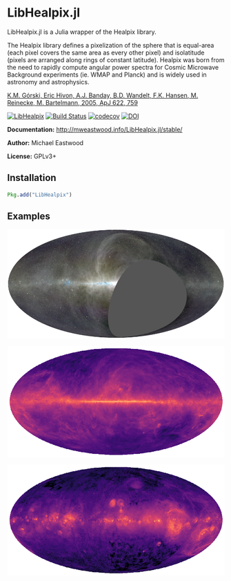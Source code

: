 # LibHealpix.jl

LibHealpix.jl is a Julia wrapper of the Healpix library.

The Healpix library defines a pixelization of the sphere that is equal-area (each pixel covers the
same area as every other pixel) and isolatitude (pixels are arranged along rings of constant
latitude). Healpix was born from the need to rapidly compute angular power spectra for Cosmic
Microwave Background experiments (ie. WMAP and Planck) and is widely used in astronomy and
astrophysics.

[K.M. Górski, Eric Hivon, A.J. Banday, B.D. Wandelt, F.K. Hansen, M. Reinecke, M. Bartelmann, 2005,
ApJ 622, 759](http://adsabs.harvard.edu/cgi-bin/nph-bib_query?bibcode=2005ApJ...622..759G)

[![LibHealpix](http://pkg.julialang.org/badges/LibHealpix_0.6.svg)](http://pkg.julialang.org/detail/LibHealpix)
[![Build Status](https://travis-ci.org/mweastwood/LibHealpix.jl.svg?branch=master)](https://travis-ci.org/mweastwood/LibHealpix.jl)
[![codecov](https://codecov.io/gh/mweastwood/LibHealpix.jl/branch/master/graph/badge.svg)](https://codecov.io/gh/mweastwood/LibHealpix.jl)
[![DOI](https://zenodo.org/badge/DOI/10.5281/zenodo.1048406.svg)](https://doi.org/10.5281/zenodo.1048406)

**Documentation:** http://mweastwood.info/LibHealpix.jl/stable/

**Author:** Michael Eastwood

**License:** GPLv3+

## Installation

```julia
Pkg.add("LibHealpix")
```

## Examples

[![OVRO-LWA Sky Map](docs/src/assets/ovro-lwa-sky-map.png)](https://arxiv.org/abs/1711.00466)

[![Dust Map](docs/src/assets/lambda_fds_dust_94GHz.png)](https://lambda.gsfc.nasa.gov/product/foreground/dust_map.cfm)

[![Halpha Map](docs/src/assets/lambda_halpha_fwhm06_0512.png)](https://lambda.gsfc.nasa.gov/product/foreground/halpha_map.cfm)

